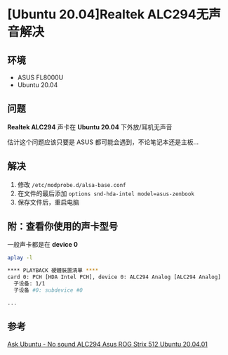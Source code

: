 # [Ubuntu 20.04]Realtek ALC294无声音解决

 
## 环境
* ASUS FL8000U
* Ubuntu 20.04

## 问题
**Realtek ALC294** 声卡在 **Ubuntu 20.04** 下外放/耳机无声音

估计这个问题应该只要是 ASUS 都可能会遇到，不论笔记本还是主板...

## 解决
1. 修改 `/etc/modprobe.d/alsa-base.conf`
2. 在文件的最后添加 `options snd-hda-intel model=asus-zenbook`
3. 保存文件后，重启电脑

## 附：查看你使用的声卡型号
一般声卡都是在 **device 0**
```bash
aplay -l

**** PLAYBACK 硬體裝置清單 ****
card 0: PCH [HDA Intel PCH], device 0: ALC294 Analog [ALC294 Analog]
  子设备: 1/1
  子设备 #0: subdevice #0

...
```
## 参考
[Ask Ubuntu - No sound ALC294 Asus ROG Strix 512 Ubuntu 20.04.01](https://askubuntu.com/questions/1276428/no-sound-alc294-asus-rog-strix-512-ubuntu-20-04-01/)
